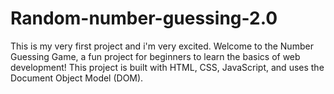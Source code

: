 # Random-number-guessing-2.0
This is my very first project and i'm very excited.
Welcome to the Number Guessing Game, a fun project for beginners to learn the basics of web development!
This project is built with HTML, CSS, JavaScript, and uses the Document Object Model (DOM).
